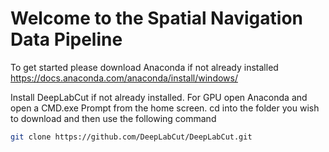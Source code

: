 # Welcome to the Spatial Navigation Data Pipeline
To get started please download Anaconda if not already installed   
https://docs.anaconda.com/anaconda/install/windows/ 

  
Install DeepLabCut if not already installed. For GPU open Anaconda and open a CMD.exe Prompt from the home screen. cd into the folder you wish to download and then use the following command
  
```bash 
git clone https://github.com/DeepLabCut/DeepLabCut.git
```
